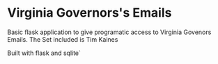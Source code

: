 Virginia Governors's Emails
====

Basic flask application to give programatic access to Virginia Govenors Emails. The Set included is Tim Kaines

Built with flask and sqlite`